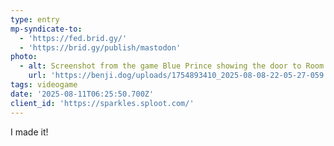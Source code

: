 ```yaml
---
type: entry
mp-syndicate-to:
  - 'https://fed.brid.gy/'
  - 'https://brid.gy/publish/mastodon'
photo:
  - alt: Screenshot from the game Blue Prince showing the door to Room 46
    url: 'https://benji.dog/uploads/1754893410_2025-08-08-22-05-27-059.jpg'
tags: videogame
date: '2025-08-11T06:25:50.700Z'
client_id: 'https://sparkles.sploot.com/'
---
```

I made it!
